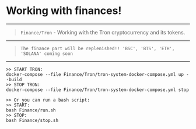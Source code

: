 Working with finances!
====


---
> `Finance/Tron` - Working with the Tron cryptocurrency and its tokens.
---
> `The finance part will be replenished!! 'BSC', 'BTS', 'ETH', 'SOLANA' coming soon`
---


```shell
>> START TRON:
docker-compose --file Finance/Tron/tron-system-docker-compose.yml up --build
>> STOP TRON:
docker-compose --file Finance/Tron/tron-system-docker-compose.yml stop

>> Or you can run a bash script: 
>> START:
bash Finance/run.sh
>> STOP:
bash Finance/stop.sh
```